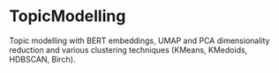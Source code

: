# TopicModelling
Topic modelling with BERT embeddings, UMAP and PCA dimensionality reduction and various clustering techniques (KMeans, KMedoids, HDBSCAN, Birch).
